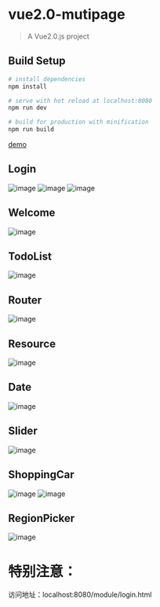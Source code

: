 # vue2.0-mutipage

> A Vue2.0.js project

## Build Setup

``` bash
# install dependencies
npm install

# serve with hot reload at localhost:8080
npm run dev

# build for production with minification
npm run build
```
 [demo](https://github.com/WispYs/Vue2.0-Examples/blob/master/dist/module/login.html)
## Login
![image](https://github.com/WispYs/Vue2.0-Examples/raw/master/src/assets/img/login.png)
![image](https://github.com/WispYs/Vue2.0-Examples/raw/master/src/assets/img/loginerror.png)
![image](https://github.com/WispYs/Vue2.0-Examples/raw/master/src/assets/img/loginsuccess.png)

## Welcome
![image](https://github.com/WispYs/Vue2.0-Examples/raw/master/src/assets/img/welcome.png)

## TodoList
![image](https://github.com/WispYs/Vue2.0-Examples/raw/master/src/assets/img/todoList.png)

## Router
![image](https://github.com/WispYs/Vue2.0-Examples/raw/master/src/assets/img/router.png)

## Resource
![image](https://github.com/WispYs/Vue2.0-Examples/raw/master/src/assets/img/resource.png)

## Date
![image](https://github.com/WispYs/Vue2.0-Examples/raw/master/src/assets/img/date.png)

## Slider
![image](https://github.com/WispYs/Vue2.0-Examples/raw/master/src/assets/img/slider.png)

## ShoppingCar
![image](https://github.com/WispYs/Vue2.0-Examples/raw/master/src/assets/img/goods.png)
![image](https://github.com/WispYs/Vue2.0-Examples/raw/master/src/assets/img/shoppingCar.png)

## RegionPicker
![image](https://github.com/WispYs/Vue2.0-Examples/raw/master/src/assets/img/regionPicker.png)

# 特别注意：

访问地址：localhost:8080/module/login.html
